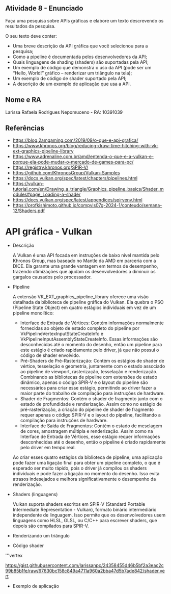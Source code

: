 ## Atividade 8 - Enunciado
Faça uma pesquisa sobre APIs gráficas e elabore um texto descrevendo os resultados da pesquisa.

O seu texto deve conter:

- Uma breve descrição da API gráfica que você selecionou para a pesquisa;
- Como a pipeline é documentada pelos desenvolvedores da API;
- Quais linguagens de shading (shaders) são suportadas pela API;
- Um exemplo de código que demonstra o uso da API (pode ser um “Hello, World!” gráfico – renderizar um triângulo na tela);
- Um exemplo de código de shader suportado pela API;
- A descrição de um exemplo de aplicação que usa a API.

## Nome e RA
Larissa Rafaela Rodrigues Nepomuceno - RA: 10391039

## Referências
- https://blog.2amgaming.com/2019/09/o-que-e-api-grafica/
- https://www.khronos.org/blog/reducing-draw-time-hitching-with-vk-ext-graphics-pipeline-library
- https://www.adrenaline.com.br/amd/entenda-o-que-e-a-vulkan-e-porque-ela-pode-mudar-o-mercado-de-games-para-pc/
- https://registry.khronos.org/SPIR-V/
- https://github.com/KhronosGroup/Vulkan-Samples
- https://docs.vulkan.org/spec/latest/chapters/pipelines.html
- https://vulkan-tutorial.com/en/Drawing_a_triangle/Graphics_pipeline_basics/Shader_modules#page_Loading-a-shader
- https://docs.vulkan.org/spec/latest/appendices/spirvenv.html
- https://profkishimoto.github.io/compvis07g-2024-1/conteudo/semana-12/Shaders.pdf

# API gráfica - Vulkan
- Descrição
 
  A Vulkan é uma API focada em instruções de baixo nível mantida pelo Khronos Group, mas  baseado no Mantle da AMD em parceria com a DICE. Ela garante uma grande vantagem em termos de desempenho, trazendo otimizações que ajudam os desenvolvedores a diminuir os gargalos causados pelo processador.
- Pipeline

  A extensão VK_EXT_graphics_pipeline_library oferece uma visão detalhada da biblioteca de pipeline gráfica do Vulkan. Ela quebra o PSO (Pipeline State Object) em quatro estágios individuais em vez de um pipeline monolítico:

  - Interface de Entrada de Vértices: Contém informações normalmente fornecidas ao objeto de estado completo do pipeline por VkPipelineVertexInputStateCreateInfo e VkPipelineInputAssemblyStateCreateInfo. Essas informações são desconhecidas até o momento do desenho, então um pipeline para este estágio é criado rapidamente pelo driver, já que não possui o código de shader envolvido.
  - Pré-Shaders de Pré-Rasterização: Contém os estágios de shader de vértice, tesselação e geometria, juntamente com o estado associado ao pipeline de viewport, rasterização, tesselação e renderização. Combinando as bibliotecas de pipeline com extensões de estado dinâmico, apenas o código SPIR-V e o layout do pipeline são necessários para criar esse estágio, permitindo ao driver fazer a maior parte do trabalho de compilação para instruções de hardware.
  - Shader de Fragmentos: Contém o shader de fragmento junto com o estado de profundidade e renderização. Assim como no estágio de pré-rasterização, a criação do pipeline de shader de fragmento requer apenas o código SPIR-V e o layout do pipeline, facilitando a compilação para instruções de hardware.
  - Interface de Saída de Fragmentos: Contém o estado de mesclagem de cores, amostragem múltipla e renderização. Assim como na Interface de Entrada de Vértices, esse estágio requer informações desconhecidas até o desenho, então o pipeline é criado rapidamente pelo driver em tempo real.
    
  Ao criar esses quatro estágios da biblioteca de pipeline, uma aplicação pode fazer uma ligação final para obter um pipeline completo, o que é esperado ser muito rápido, pois o driver já compilou os shaders individuais e pode fazer a ligação no momento do desenho. Isso evita atrasos indesejados e melhora significativamente o desempenho da renderização.
- Shaders (linguagens)

  Vulkan suporta shaders escritos em SPIR-V (Standard Portable Intermediate Representation - Vulkan), formato binário intermediário independente de linguagem. Isso permite que os desenvolvedores usem linguagens como HLSL, GLSL, ou C/C++ para escrever shaders, que depois são compilados para SPIR-V.
  
- Renderizando um triângulo
- Código shader

'''vertex

https://gist.githubusercontent.com/larissanpc/24358455d46b5bf2a3eac2c99b85b1fe/raw/67630bc158c849a4711a960a2bba47d5b7ade842/shader.vert
  
- Exemplo de aplicação
